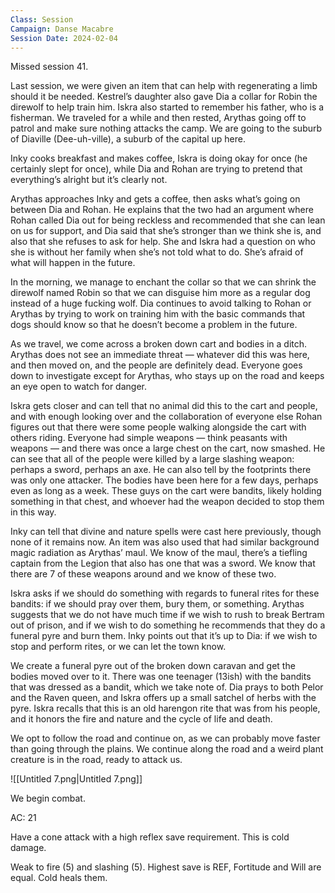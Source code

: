 ```yaml
---
Class: Session
Campaign: Danse Macabre
Session Date: 2024-02-04
---
```

Missed session 41.

Last session, we were given an item that can help with regenerating a limb should it be needed. Kestrel’s daughter also gave Dia a collar for Robin the direwolf to help train him. Iskra also started to remember his father, who is a fisherman. We traveled for a while and then rested, Arythas going off to patrol and make sure nothing attacks the camp. We are going to the suburb of Diaville (Dee-uh-ville), a suburb of the capital up here.

Inky cooks breakfast and makes coffee, Iskra is doing okay for once (he certainly slept for once), while Dia and Rohan are trying to pretend that everything’s alright but it’s clearly not.

Arythas approaches Inky and gets a coffee, then asks what’s going on between Dia and Rohan. He explains that the two had an argument where Rohan called Dia out for being reckless and recommended that she can lean on us for support, and Dia said that she’s stronger than we think she is, and also that she refuses to ask for help. She and Iskra had a question on who she is without her family when she’s not told what to do. She’s afraid of what will happen in the future.

In the morning, we manage to enchant the collar so that we can shrink the direwolf named Robin so that we can disguise him more as a regular dog instead of a huge fucking wolf. Dia continues to avoid talking to Rohan or Arythas by trying to work on training him with the basic commands that dogs should know so that he doesn’t become a problem in the future.

As we travel, we come across a broken down cart and bodies in a ditch. Arythas does not see an immediate threat — whatever did this was here, and then moved on, and the people are definitely dead. Everyone goes down to investigate except for Arythas, who stays up on the road and keeps an eye open to watch for danger.

Iskra gets closer and can tell that no animal did this to the cart and people, and with enough looking over and the collaboration of everyone else Rohan figures out that there were some people walking alongside the cart with others riding. Everyone had simple weapons — think peasants with weapons — and there was once a large chest on the cart, now smashed. He can see that all of the people were killed by a large slashing weapon: perhaps a sword, perhaps an axe. He can also tell by the footprints there was only one attacker. The bodies have been here for a few days, perhaps even as long as a week. These guys on the cart were bandits, likely holding something in that chest, and whoever had the weapon decided to stop them in this way.

Inky can tell that divine and nature spells were cast here previously, though none of it remains now. An item was also used that had similar background magic radiation as Arythas’ maul. We know of the maul, there’s a tiefling captain from the Legion that also has one that was a sword. We know that there are 7 of these weapons around and we know of these two.

Iskra asks if we should do something with regards to funeral rites for these bandits: if we should pray over them, bury them, or something. Arythas suggests that we do not have much time if we wish to rush to break Bertram out of prison, and if we wish to do something he recommends that they do a funeral pyre and burn them. Inky points out that it’s up to Dia: if we wish to stop and perform rites, or we can let the town know.

We create a funeral pyre out of the broken down caravan and get the bodies moved over to it. There was one teenager (13ish) with the bandits that was dressed as a bandit, which we take note of. Dia prays to both Pelor and the Raven queen, and Iskra offers up a small satchel of herbs with the pyre. Iskra recalls that this is an old harengon rite that was from his people, and it honors the fire and nature and the cycle of life and death.

We opt to follow the road and continue on, as we can probably move faster than going through the plains. We continue along the road and a weird plant creature is in the road, ready to attack us.

![[Untitled 7.png|Untitled 7.png]]

We begin combat.

AC: 21

Have a cone attack with a high reflex save requirement. This is cold damage.

Weak to fire (5) and slashing (5). Highest save is REF, Fortitude and Will are equal. Cold heals them.